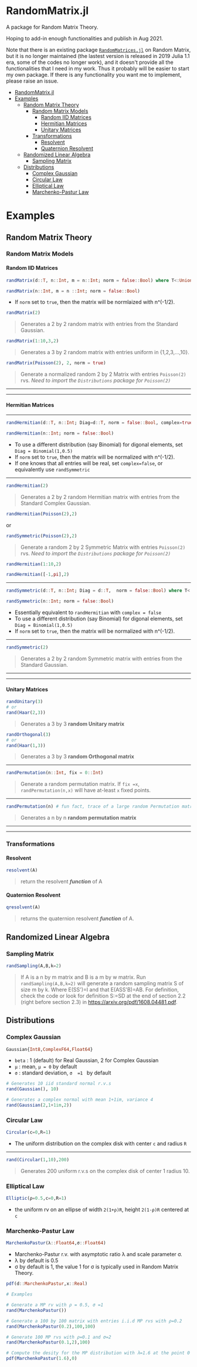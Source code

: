 # RandomMatrix.jl

A package for Random Matrix Theory.

Hoping to add-in enough functionalities and publish in Aug 2021.

Note that there is an existing package [`RandomMatrices.jl`](https://github.com/JuliaMath/RandomMatrices.jl) on Random Matrix, but it is no longer maintained (the lastest version is released in 2019 Julia 1.1 era, some of the codes no longer work), and it doesn't provide all the functionalities that I need in my work.  Thus it probably will be easier to start my own package.  If there is any functionality you want me to implement, please raise an issue.

- [RandomMatrix.jl](#randommatrixjl)
- [Examples](#examples)
  - [Random Matrix Theory](#random-matrix-theory)
    - [Random Matrix Models](#random-matrix-models)
      - [Random IID Matrices](#random-iid-matrices)
      - [Hermitian Matrices](#hermitian-matrices)
      - [Unitary Matrices](#unitary-matrices)
    - [Transformations](#transformations)
      - [Resolvent](#resolvent)
      - [Quaternion Resolvent](#quaternion-resolvent)
  - [Randomized Linear Algebra](#randomized-linear-algebra)
    - [Sampling Matrix](#sampling-matrix)
  - [Distributions](#distributions)
    - [Complex Gaussian](#complex-gaussian)
    - [Circular Law](#circular-law)
    - [Elliptical Law](#elliptical-law)
    - [Marchenko-Pastur Law](#marchenko-pastur-law)

# Examples

## Random Matrix Theory

### Random Matrix Models

#### Random IID Matrices

```julia
randMatrix(d::T, n::Int, m = n::Int; norm = false::Bool) where T<:Union{Distribution{Univariate},DataType,AbstractArray, Tuple}

randMatrix(n::Int, m = n ::Int; norm = false::Bool)
```
- If `norm` set to `true`, then the matrix will be normlaized with n^(-1/2).  

```julia
randMatrix(2)
``` 
>Generates a 2 by 2 random matrix with entries from the Standard  Gaussian.
```julia
randMatrix(1:10,3,2)
``` 
>Generates a 3 by 2 random  matrix with entries uniform in {1,2,3,...,10}.

```julia
randMatrix(Poisson(2), 2, norm = true)
``` 

>Generate a normalized random 2 by 2  Matrix with entries  `Poisson(2)` rvs. 
>*Need to import the `Distributions` package for `Poisson(2)`*

***
***
#### Hermitian Matrices
***
```julia
randHermitian(d::T, n::Int; Diag=d::T, norm = false::Bool, complex=true::Bool) where T<:Union{Distribution{Univariate},DataType,AbstractArray, Tuple}

randHermitian(n::Int; norm = false::Bool)
```
- To use a different distribution (say Binomial) for digonal elements, set `Diag = Binomial(1,0.5)`
- If `norm` set to `true`, then the matrix will be normalized with n^(-1/2).  
- If one knows that all entries will be real, set `complex=false`,
    or equivalently use `randSymmetric`
***
```julia
randHermitian(2)
``` 
>Generates a 2 by 2 random Hermitian matrix with entries from the Standard Complex Gaussian.
```julia
randHermitian(Poisson(2),2)
``` 
or
```julia
randSymmetric(Poisson(2),2)
```
>Generate a random 2 by 2 Symmetric Matrix with entries  `Poisson(2)` rvs. 
>*Need to import the `Distributions` package for `Poisson(2)`*
```julia
randHermitian(1:10,2)
``` 
```julia
randHermitian([-1,pi],2)
```
***
```julia
randSymmetric(d::T, n::Int; Diag = d::T,  norm = false::Bool) where T<:Union{Distribution{Univariate},DataType,AbstractArray, Tuple}

randSymmetric(n::Int; norm = false::Bool)
```
- Essentially equivalent to `randHermitian` with `complex = false`
- To use a different distribution (say Binomial) for digonal elements, set `Diag = Binomial(1,0.5)`
- If `norm` set to `true`, then the matrix will be normalized with n^(-1/2).
***  
```julia
randSymmetric(2)
``` 
>Generates a 2 by 2 random Symmetric matrix with entries from the Standard Gaussian.

***
***
#### Unitary Matrices 
```julia
randUnitary(3)
# or
rand(Haar(2,3))
``` 
>Generates a 3 by 3 **random Unitary matrix** 
```julia
randOrthogonal(3)
# or
rand(Haar(1,3))
```
>Generates a 3 by 3 **random Orthogonal matrix**
***
```julia
randPermutation(n::Int, fix = 0::Int) 
```
>Generate a random permutation matrix.  If `fix =x`, 
>`randPermutation(n,x)` will have at-least `x` fixed points.
***
```julia
randPermutation(n) # fun fact, trace of a large random Permutation matrix is a Poisson(1) rv.
```
> Generates a  n by n **random permutation matrix**
***
***

### Transformations
#### Resolvent
```julia
resolvent(A)
```
>return the resolvent ***function*** of A
#### Quaternion Resolvent
```julia
qresolvent(A)
```
>returns the quaternion resolvent ***function*** of A.
## Randomized Linear Algebra
### Sampling Matrix
 ```julia
 randSampling(A,B,k=2)
 ```  
>If A is a n by m matrix and B is a m by w matrix.  Run `randSampling(A,B,k=2)` will generate a random  sampling matrix S of size m by k. Where E(SS')=I and 
  that E(ASS'B)=AB.  For definition, check the code or look for definition S:=SD at the end of section 2.2 (right before section 2.3) in https://arxiv.org/pdf/1608.04481.pdf.


## Distributions
### Complex Gaussian

```julia
Gaussian{Int8,ComplexF64,Float64} 
````
- `beta` : 1 (default) for Real Gaussian, 2 for Complex Gaussian 
- `μ` : mean, `μ = 0` by default
-  `σ` : standard deviation, `σ  =1 ` by default

```julia 
# Generates 10 iid standard normal r.v.s
rand(Gaussian(), 10) 

# Generates a complex normal with mean 1+1im, variance 4
rand(Gaussian(2,1+1im,2)) 
```
### Circular Law
```julia
Circular(c=0,R=1)
```
- The uniform distribution on the complex disk with center `c` and radius `R`
***

```julia
rand(Circular(1,10),200)
```
> Generates 200 uniform r.v.s on the complex disk of center 1 radius 10.

### Elliptical Law

```julia
Elliptic(ρ=0.5,c=0,R=1)
```
- the uniform rv on an ellipse of width `2(1+ρ)R`, height `2(1-ρ)R` centered at `c`

### Marchenko-Pastur Law
```julia
MarchenkoPastur(λ::Float64,σ::Float64)
```
- Marchenko-Pastur r.v. with  asymptotic ratio λ and scale parameter σ.
- λ by default is 0.5
- σ by default is 1, the value 1 for σ is typically used in Random Matrix Theory.

```julia
pdf(d::MarchenkoPastur,x::Real)  
```

```julia
# Examples 

# Generate a MP rv with ρ = 0.5, σ =1
rand(MarchenkoPastur()) 

# Generate a 100 by 100 matrix with entries i.i.d MP rvs with ρ=0.2
rand(MarchenkoPastur(0.2),100,100)

# Generate 100 MP rvs with ρ=0.1 and σ=2
rand(MarchenkoPastur(0.1,2),100)

# Compute the desity for the MP distribution with λ=1.6 at the point 0
pdf(MarchenkoPastur(1.6),0)
```
